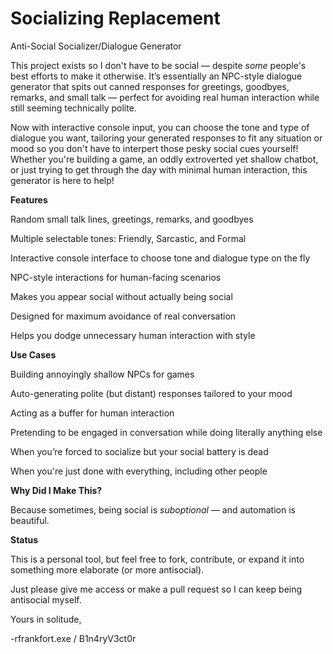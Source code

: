 # Socializing Replacement
Anti-Social Socializer/Dialogue Generator

This project exists so I don't have to be social — despite *some* people's best efforts to make it otherwise.
It’s essentially an NPC-style dialogue generator that spits out canned responses for greetings, goodbyes, remarks, and small talk — perfect for avoiding real human interaction while still seeming technically polite.

Now with interactive console input, you can choose the tone and type of dialogue you want, tailoring your generated responses to fit any situation or mood so you don't have to interpert those pesky social cues yourself! Whether you're building a game, an oddly extroverted yet shallow chatbot, or just trying to get through the day with minimal human interaction, this generator is here to help!


**Features**

 
  Random small talk lines, greetings, remarks, and goodbyes

  Multiple selectable tones: Friendly, Sarcastic, and Formal

  Interactive console interface to choose tone and dialogue type on the fly

  NPC-style interactions for human-facing scenarios

  Makes you appear social without actually being social

  Designed for maximum avoidance of real conversation

  Helps you dodge unnecessary human interaction with style


**Use Cases**

  
  Building annoyingly shallow NPCs for games 

  Auto-generating polite (but distant) responses tailored to your mood

  Acting as a buffer for human interaction

  Pretending to be engaged in conversation while doing literally anything else

  When you’re forced to socialize but your social battery is dead

  When you're just done with everything, including other people


**Why Did I Make This?**
  
  
  Because sometimes, being social is *suboptional* — and automation is beautiful.


**Status**

  
  This is a personal tool, but feel free to fork, contribute, or expand it into something more elaborate (or more antisocial).

  Just please give me access or make a pull request so I can keep being antisocial myself.


Yours in solitude,
  
 
  -rfrankfort.exe / B1n4ryV3ct0r
